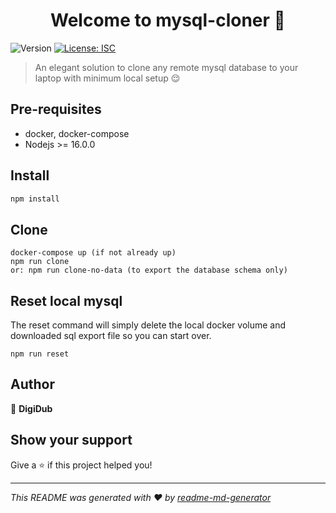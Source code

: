 <h1 align="center">Welcome to mysql-cloner 👋</h1>
<p>
  <img alt="Version" src="https://img.shields.io/badge/version-1.0.0-blue.svg?cacheSeconds=2592000" />
  <a href="#" target="_blank">
    <img alt="License: ISC" src="https://img.shields.io/badge/License-ISC-yellow.svg" />
  </a>
</p>

> An elegant solution to clone any remote mysql database to your laptop with minimum local setup 😌

## Pre-requisites
- docker, docker-compose
- Nodejs >= 16.0.0

## Install
```sh
npm install
```

## Clone
```
docker-compose up (if not already up)
npm run clone
or: npm run clone-no-data (to export the database schema only)
```

## Reset local mysql
The reset command will simply delete the local docker volume and downloaded sql export file so you can start over.
```
npm run reset
```

## Author
👤 **DigiDub**


## Show your support

Give a ⭐️ if this project helped you!

***
_This README was generated with ❤️ by [readme-md-generator](https://github.com/kefranabg/readme-md-generator)_